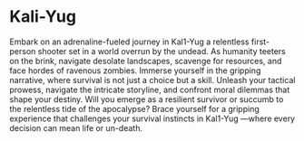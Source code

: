 # Kali-Yug
Embark on an adrenaline-fueled journey in Kal1-Yug a relentless first-person shooter set in a world overrun by the undead. As humanity teeters on the brink, navigate desolate landscapes, scavenge for resources, and face hordes of ravenous zombies. Immerse yourself in the gripping narrative, where survival is not just a choice but a skill. Unleash your tactical prowess, navigate the intricate storyline, and confront moral dilemmas that shape your destiny. Will you emerge as a resilient survivor or succumb to the relentless tide of the apocalypse? Brace yourself for a gripping experience that challenges your survival instincts in Kal1-Yug —where every decision can mean life or un-death.
